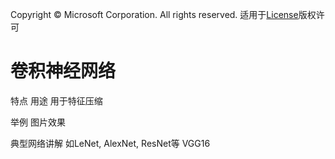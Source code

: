 Copyright © Microsoft Corporation. All rights reserved.
  适用于[License](https://github.com/Microsoft/ai-edu/blob/master/LICENSE.md)版权许可

# 卷积神经网络

特点 用途
用于特征压缩

举例 图片效果

典型网络讲解 如LeNet, AlexNet, ResNet等 VGG16